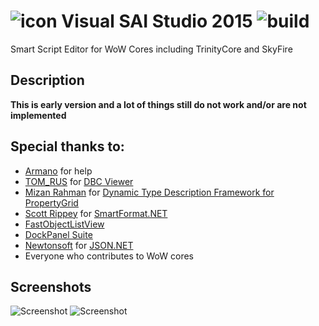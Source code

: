 # ![icon](http://i.imgur.com/hKex1nTs.png) Visual SAI Studio 2015 ![build](https://travis-ci.org/BAndysc/VisualSAIStudio.svg)
Smart Script Editor for WoW Cores including TrinityCore and SkyFire

## Description
**This is early version and a lot of things still do not work and/or are not implemented**

## Special thanks to:
 - [Armano](https://github.com/armano2) for help
 - [TOM_RUS](https://github.com/tomrus88) for [DBC Viewer](https://github.com/tomrus88/dbcviewer)
 - [Mizan Rahman](http://www.codeproject.com/script/Membership/View.aspx?mid=1905946) for [Dynamic Type Description Framework for PropertyGrid](http://www.codeproject.com/Articles/415070/Dynamic-Type-Description-Framework-for-PropertyGri)
 - [Scott Rippey](https://github.com/scottrippey) for [SmartFormat.NET](https://github.com/scottrippey/SmartFormat.NET)
 - [FastObjectListView](http://objectlistview.sourceforge.net/cs/index.html)
 - [DockPanel Suite](http://dockpanelsuite.com/)
 - [Newtonsoft](http://www.newtonsoft.com/json) for [JSON.NET](http://www.newtonsoft.com/json)
 - Everyone who contributes to WoW cores

## Screenshots
![Screenshot](http://i.imgur.com/Wjxeywh.png)
![Screenshot](http://i.imgur.com/4hd6AXG.png)
